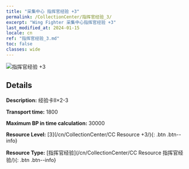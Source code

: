 ```yaml
---
title: "采集中心 指挥官经验 +3"
permalink: /CollectionCenter/指挥官经验_3/
excerpt: "Wing Fighter 采集中心指挥官经验 +3"
last_modified_at: 2024-01-15
locale: cn
ref: "指挥官经验_3.md"
toc: false
classes: wide
---
```



![指挥官经验 +3](/images/cc/CC_Pilot_EXP_Card_3.png)

## Details

  **Description:** 经验卡II×2-3

  **Transport time:** 1800

  **Maximum BP in time calculation:** 30000

  **Resource Level:** [3](/cn/CollectionCenter/CC Resource +3/){: .btn .btn--info}

  **Resource Type:** [指挥官经验](/cn/CollectionCenter/CC Resource 指挥官经验/){: .btn .btn--info}


